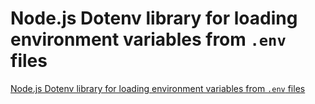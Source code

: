 # Node.js Dotenv library for loading environment variables from `.env` files
[Node.js Dotenv library for loading environment variables from `.env` files](https://aiwithcloud.com/2022/09/16/node-js_dotenv_library_for_loading_environment_variables_from_-env_files/)
